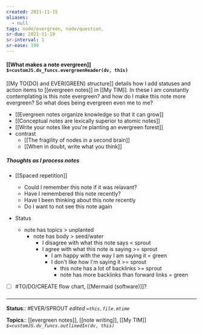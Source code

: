 ```yaml
---
created: 2021-11-15 
aliases:
  - null
tags: node/evergreen, node/question, 
sr-due: 2021-11-19
sr-interval: 1
sr-ease: 199
---
```


#### [[What makes a note evergreen]] `$=customJS.dv_funcs.evergreenHeader(dv, this)`

[[My TO(DO) and EVER(GREEN) structure]] details how I add statuses and action items to [[evergreen notes]] in [[My TIM]]. In these I am constantly contemplating is this note evergreen? and how do I make this note more evergreen? So what does being evergreen even me to me?

- [[Evergreen notes organize knowledge so that it can grow]]
- [[Conceptual notes are lexically superior to atomic notes]]
- [[Write your notes like you're planting an evergreen forest]]
- contrast
    - [[The fragility of nodes in a second brain]]
    -  [[When in doubt, write what you think]]

##### Thoughts as I process notes
- [[Spaced repetition]]
    - Could I remember this note if it was relavant? 
    - Have I remembered this note recently?
    - Have I been thinking about this note recently
    - Do I want to not see this note again
    
- Status
    - note has topics > unplanted
        - note has body > seed/water
            - I disagree with what this note says < sprout
            - I agree with what this note is saying >= sprout
                -  I am happy with the way I am saying it = green
                -  I don't like how I'm saying it >= sprout
                    -  this note has a lot of backlinks >= sprout
                    -  note has more backlinks than forward links = green

- [ ] #TO/DO/CREATE flow chart, [[Mermaid (software)]]?
 
### <hr class="footnote"/>

**Status**:: #EVER/SPROUT 
*edited `=this.file.mtime`*

**Topics**:: [[evergreen notes]], [[note writing]], [[My TIM]]
*`$=customJS.dv_funcs.outlinedIn(dv, this)`*
